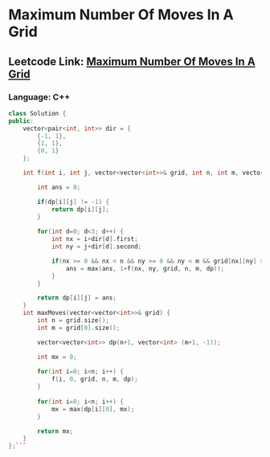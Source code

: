 # Maximum Number Of Moves In A Grid

## Leetcode Link: [Maximum Number Of Moves In A Grid](https://leetcode.com/problems/maximum-number-of-moves-in-a-grid/)
### Language: C++

```cpp
class Solution {
public:
    vector<pair<int, int>> dir = {
        {-1, 1},
        {1, 1},
        {0, 1}
    };

    int f(int i, int j, vector<vector<int>>& grid, int n, int m, vector<vector<int>> &dp) {

        int ans = 0;

        if(dp[i][j] != -1) {
            return dp[i][j];
        }
        
        for(int d=0; d<3; d++) {
            int nx = i+dir[d].first;
            int ny = j+dir[d].second;

            if(nx >= 0 && nx < n && ny >= 0 && ny < m && grid[nx][ny] > grid[i][j]) {
                ans = max(ans, 1+f(nx, ny, grid, n, m, dp));
            }
        }

        return dp[i][j] = ans;
    }
    int maxMoves(vector<vector<int>>& grid) {
        int n = grid.size();
        int m = grid[0].size();

        vector<vector<int>> dp(n+1, vector<int> (m+1, -1));

        int mx = 0;
        
        for(int i=0; i<n; i++) {
            f(i, 0, grid, n, m, dp);
        }
        
        for(int i=0; i<n; i++) {
            mx = max(dp[i][0], mx);
        }

        return mx;
    }
};```



